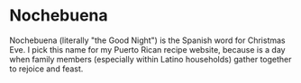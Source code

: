 # Nochebuena

Nochebuena (literally "the Good Night") is the Spanish word for Christmas Eve. I pick this name for my Puerto Rican recipe website, because is a day when family members (especially within Latino households) gather together to rejoice and feast.
